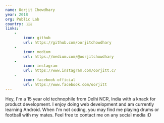```yaml
---
name: Oorjit Chowdhary
year: 2018
org: Public Lab
country: 🇮🇳
links:
    -
        icon: github
        url: https://github.com/oorjitchowdhary
    -
        icon: medium
        url: https://medium.com/@oorjitchowdhary
    -
        icon: instagram
        url: https://www.instagram.com/oorjitt.c/
    -
        icon: facebook-official
        url: https://www.facebook.com/oorjitt
---
```

Hey, I'm a 15 year old technophile from Delhi NCR, India with a knack for product development. I enjoy doing web development and am currently learning Android. When I'm not coding, you may find me playing drums or football with my mates.
Feel free to contact me on any social media :D